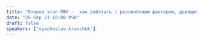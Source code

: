 ```yaml
---
title: "Второй этап ПФУ -  как работать с различённым фактором, давящим на психику"
date: "26 Sep 21 18:00 MSK"
draft: false
speakers: ["vyacheslav-kravchuk"]
---
```

